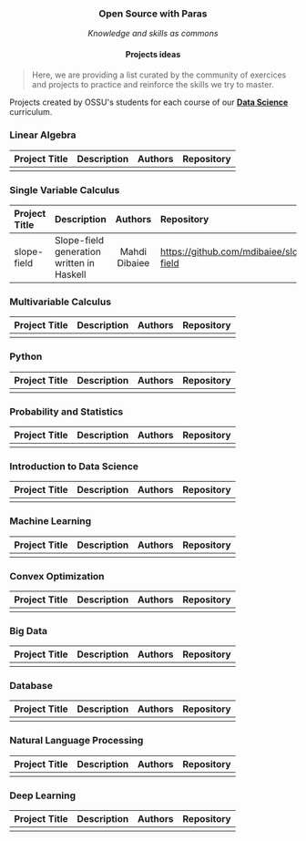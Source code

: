 <h3 align="center">Open Source with Paras</h3>
<p align="center">
	<i>Knowledge and skills as commons</i>
</p>

<h4 align="center">Projects ideas</h4>

>Here, we are providing a list curated by the community of exercices and projects to practice and reinforce the skills we try to master.

Projects created by OSSU's students for each course of our [**Data Science**](https://github.com/open-source-society/data-science) curriculum.

### Linear Algebra
Project Title | Description | Authors | Repository
:-- | :-- | :--: | :--
| | |
 
### Single Variable Calculus
Project Title | Description | Authors | Repository
:-- | :-- | :--: | :--
| slope-field | Slope-field generation written in Haskell | Mahdi Dibaiee | https://github.com/mdibaiee/slope-field

### Multivariable Calculus
Project Title | Description | Authors | Repository
:-- | :-- | :--: | :--
| | |

### Python
Project Title | Description | Authors | Repository
:-- | :-- | :--: | :--
| | |

### Probability and Statistics
Project Title | Description | Authors | Repository
:-- | :-- | :--: | :--
| | |

### Introduction to Data Science
Project Title | Description | Authors | Repository
:-- | :-- | :--: | :--
| | |

### Machine Learning
Project Title | Description | Authors | Repository
:-- | :-- | :--: | :--
| | |

### Convex Optimization
Project Title | Description | Authors | Repository
:-- | :-- | :--: | :--
| | |


### Big Data
Project Title | Description | Authors | Repository
:-- | :-- | :--: | :--
| | |

### Database
Project Title | Description | Authors | Repository
:-- | :-- | :--: | :--
| | |

### Natural Language Processing
Project Title | Description | Authors | Repository
:-- | :-- | :--: | :--
| | |

### Deep Learning
Project Title | Description | Authors | Repository
:-- | :-- | :--: | :--
| | |
